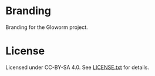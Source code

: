 # Branding

Branding for the Gloworm project.

# License

Licensed under CC-BY-SA 4.0. See [LICENSE.txt](LICENSE.txt) for details.
